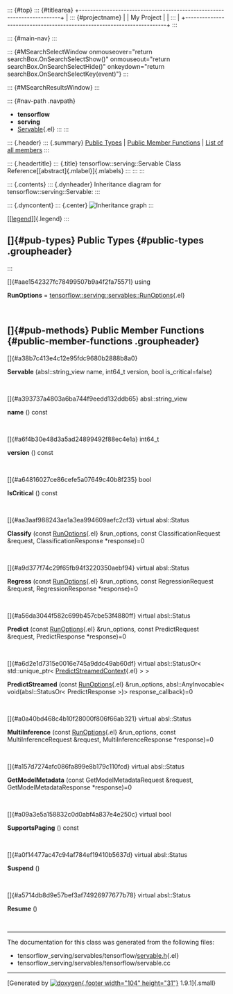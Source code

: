 ::: {#top}
::: {#titlearea}
+-----------------------------------------------------------------------+
| ::: {#projectname}                                                    |
| My Project                                                            |
| :::                                                                   |
+-----------------------------------------------------------------------+
:::

::: {#main-nav}
:::

::: {#MSearchSelectWindow onmouseover="return searchBox.OnSearchSelectShow()" onmouseout="return searchBox.OnSearchSelectHide()" onkeydown="return searchBox.OnSearchSelectKey(event)"}
:::

::: {#MSearchResultsWindow}
:::

::: {#nav-path .navpath}
-   **tensorflow**
-   **serving**
-   [Servable](classtensorflow_1_1serving_1_1Servable.html){.el}
:::
:::

::: {.header}
::: {.summary}
[Public Types](#pub-types) \| [Public Member Functions](#pub-methods) \|
[List of all
members](classtensorflow_1_1serving_1_1Servable-members.html)
:::

::: {.headertitle}
::: {.title}
tensorflow::serving::Servable Class
Reference[[abstract]{.mlabel}]{.mlabels}
:::
:::
:::

::: {.contents}
::: {.dynheader}
Inheritance diagram for tensorflow::serving::Servable:
:::

::: {.dyncontent}
::: {.center}
![Inheritance
graph](classtensorflow_1_1serving_1_1Servable__inherit__graph.png)
:::

[\[[legend](graph_legend.html)\]]{.legend}
:::

[]{#pub-types} Public Types {#public-types .groupheader}
---------------------------
:::

[]{#aae1542327fc78499507b9a4f2fa75571} using 

**RunOptions** =
[tensorflow::serving::servables::RunOptions](structtensorflow_1_1serving_1_1servables_1_1RunOptions.html){.el}

 

[]{#pub-methods} Public Member Functions {#public-member-functions .groupheader}
----------------------------------------

[]{#a38b7c413e4c12e95fdc9680b2888b8a0}  

**Servable** (absl::string\_view name, int64\_t version, bool
is\_critical=false)

 

[]{#a393737a4803a6ba744f9eedd132ddb65} absl::string\_view 

**name** () const

 

[]{#a6f4b30e48d3a5ad24899492f88ec4e1a} int64\_t 

**version** () const

 

[]{#a64816027ce86cefe5a07649c40b8f235} bool 

**IsCritical** () const

 

[]{#aa3aaf988243ae1a3ea994609aefc2cf3} virtual absl::Status 

**Classify** (const
[RunOptions](structtensorflow_1_1serving_1_1servables_1_1RunOptions.html){.el}
&run\_options, const ClassificationRequest &request,
ClassificationResponse \*response)=0

 

[]{#a9d377f74c29f65fb94f3220350aebf94} virtual absl::Status 

**Regress** (const
[RunOptions](structtensorflow_1_1serving_1_1servables_1_1RunOptions.html){.el}
&run\_options, const RegressionRequest &request, RegressionResponse
\*response)=0

 

[]{#a56da3044f582c699b457cbe53f4880ff} virtual absl::Status 

**Predict** (const
[RunOptions](structtensorflow_1_1serving_1_1servables_1_1RunOptions.html){.el}
&run\_options, const PredictRequest &request, PredictResponse
\*response)=0

 

[]{#a6d2e1d7315e0016e745a9ddc49ab60df} virtual absl::StatusOr\<
std::unique\_ptr\<
[PredictStreamedContext](classtensorflow_1_1serving_1_1PredictStreamedContext.html){.el}
\> \> 

**PredictStreamed** (const
[RunOptions](structtensorflow_1_1serving_1_1servables_1_1RunOptions.html){.el}
&run\_options, absl::AnyInvocable\< void(absl::StatusOr\<
PredictResponse \>)\> response\_callback)=0

 

[]{#a0a40bd468c4b10f28000f806f66ab321} virtual absl::Status 

**MultiInference** (const
[RunOptions](structtensorflow_1_1serving_1_1servables_1_1RunOptions.html){.el}
&run\_options, const MultiInferenceRequest &request,
MultiInferenceResponse \*response)=0

 

[]{#a157d7274afc086fa899e8b179c110fcd} virtual absl::Status 

**GetModelMetadata** (const GetModelMetadataRequest &request,
GetModelMetadataResponse \*response)=0

 

[]{#a09a3e5a158832c0d0abf4a837e4e250c} virtual bool 

**SupportsPaging** () const

 

[]{#a0f14477ac47c94af784ef19410b5637d} virtual absl::Status 

**Suspend** ()

 

[]{#a5714db8d9e57bef3af74926977677b78} virtual absl::Status 

**Resume** ()

 

------------------------------------------------------------------------

The documentation for this class was generated from the following files:

-   tensorflow\_serving/servables/tensorflow/[servable.h](servable_8h_source.html){.el}
-   tensorflow\_serving/servables/tensorflow/servable.cc

------------------------------------------------------------------------

[Generated by [![doxygen](doxygen.svg){.footer width="104"
height="31"}](https://www.doxygen.org/index.html) 1.9.1]{.small}

